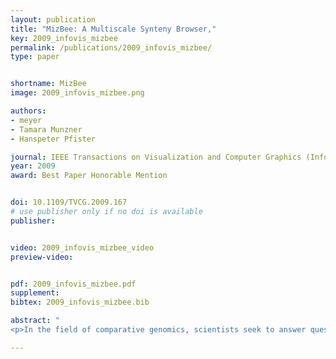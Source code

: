 ```yaml
---
layout: publication
title: "MizBee: A Multiscale Synteny Browser,"
key: 2009_infovis_mizbee
permalink: /publications/2009_infovis_mizbee/
type: paper


shortname: MizBee
image: 2009_infovis_mizbee.png

authors:
- meyer
- Tamara Munzner
- Hanspeter Pfister

journal: IEEE Transactions on Visualization and Computer Graphics (InfoVis '2009), 15(6), pp. 897
year: 2009
award: Best Paper Honorable Mention


doi: 10.1109/TVCG.2009.167
# use publisher only if no doi is available
publisher: 


video: 2009_infovis_mizbee_video
preview-video:


pdf: 2009_infovis_mizbee.pdf
supplement:
bibtex: 2009_infovis_mizbee.bib

abstract: "
<p>In the field of comparative genomics, scientists seek to answer questions about evolution and genomic function by comparing the genomes of species to find regions of shared sequences. Conserved syntenic blocks are an important biological data abstraction for indicating regions of shared sequences. The goal of this work is to show multiple types of relationships at multiple scales in a way that is visually comprehensible in accordance with known perceptual principles. We present a task analysis for this domain where the fundamental questions asked by biologists can be understood by a characterization of relationships into the four types of proximity/location, size, orientation, and similarity/strength, and the four scales of genome, chromosome, block, and genomic feature. We also propose a new taxonomy of the design space for visually encoding conservation data. We present MizBee, a multiscale synteny browser with the unique property of providing interactive side-by-side views of the data across the range of scales supporting exploration of all of these relationship types. We conclude with case studies from two biologists who used MizBee to augment their previous automatic analysis work flow, providing anecdotal evidence about the efficacy oft he system for the visualization of syntenic data, the analysis of conservation relationships, and the communication of scientific insights.</p>"

---
```


